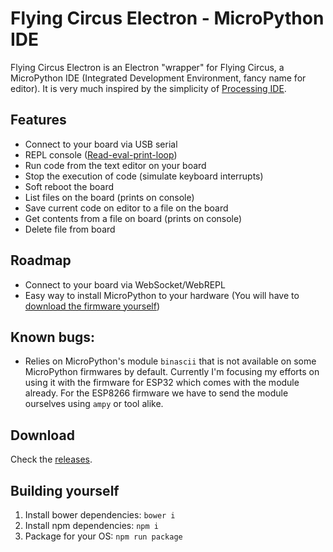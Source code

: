 # Flying Circus Electron - MicroPython IDE

Flying Circus Electron is an Electron "wrapper" for Flying Circus, a MicroPython IDE (Integrated Development Environment, fancy name for editor). It is very much inspired by the simplicity of [Processing IDE](https://processing.org/).

## Features

- Connect to your board via USB serial
- REPL console ([Read-eval-print-loop](https://en.wikipedia.org/wiki/Read–eval–print_loop))
- Run code from the text editor on your board
- Stop the execution of code (simulate keyboard interrupts)
- Soft reboot the board
- List files on the board (prints on console)
- Save current code on editor to a file on the board
- Get contents from a file on board (prints on console)
- Delete file from board

## Roadmap

- Connect to your board via WebSocket/WebREPL
- Easy way to install MicroPython to your hardware (You will have to [download the firmware yourself](http://micropython.org/download))

## Known bugs:

- Relies on MicroPython's module `binascii` that is not available on some MicroPython firmwares by default. Currently I'm focusing my efforts on using it with the firmware for ESP32 which comes with the module already. For the ESP8266 firmware we have to send the module ourselves using `ampy` or tool alike.

## Download

Check the [releases](https://github.com/murilopolese/flying-circus-electron/releases).

## Building yourself

1. Install bower dependencies: `bower i`
1. Install npm dependencies: `npm i`
1. Package for your OS: `npm run package`
